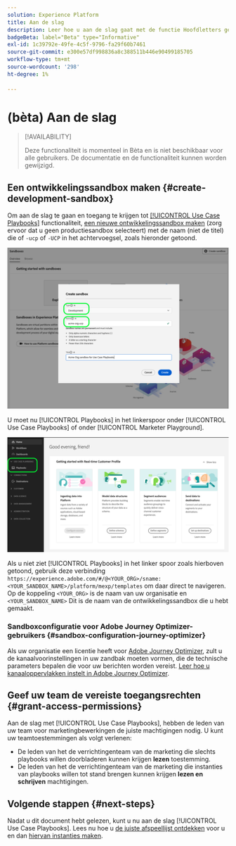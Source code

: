 ```yaml
---
solution: Experience Platform
title: Aan de slag
description: Leer hoe u aan de slag gaat met de functie Hoofdletters gebruiken.
badgeBeta: label="Beta" type="Informative"
exl-id: 1c39792e-49fe-4c5f-9796-fa29f60b7461
source-git-commit: e300e57df998836a8c388511b446e90499185705
workflow-type: tm+mt
source-wordcount: '298'
ht-degree: 1%

---
```


# (bèta) Aan de slag

>[!AVAILABILITY]
>
>Deze functionaliteit is momenteel in Bèta en is niet beschikbaar voor alle gebruikers. De documentatie en de functionaliteit kunnen worden gewijzigd.

## Een ontwikkelingssandbox maken {#create-development-sandbox}

Om aan de slag te gaan en toegang te krijgen tot [[!UICONTROL Use Case Playbooks]](/help/use-case-playbooks/playbooks/overview.md) functionaliteit, [een nieuwe ontwikkelingssandbox maken](/help/sandboxes/ui/user-guide.md#create) (zorg ervoor dat u geen productiesandbox selecteert) met de naam (niet de titel) die of `-ucp` of `-UCP` in het achtervoegsel, zoals hieronder getoond.

![Een ontwikkelingssandbox maken voor gebruik van afspeelboeken met hoofdletters en kleine letters](/help/use-case-playbooks/assets/playbooks/get-started/create-sandbox-ucp.png)

U moet nu [!UICONTROL Playbooks] in het linkerspoor onder [!UICONTROL Use Case Playbooks] of onder [!UICONTROL Marketer Playground].

![Gebruik Hoofdletters en kleine letters in de gebruikersinterface nadat u een sandbox hebt gemaakt.](/help/use-case-playbooks/assets/playbooks/get-started/ucp-sandbox-in-ui.png)

Als u niet ziet [!UICONTROL Playbooks] in het linker spoor zoals hierboven getoond, gebruik deze verbinding `https://experience.adobe.com/#/@<YOUR_ORG>/sname:<YOUR_SANDBOX_NAME>/platform/mexp/templates` om daar direct te navigeren. Op de koppeling `<YOUR_ORG>` is de naam van uw organisatie en `<YOUR_SANDBOX_NAME>` Dit is de naam van de ontwikkelingssandbox die u hebt gemaakt.

### Sandboxconfiguratie voor Adobe Journey Optimizer-gebruikers {#sandbox-configuration-journey-optimizer}

Als uw organisatie een licentie heeft voor [Adobe Journey Optimizer](https://experienceleague.adobe.com/docs/journey-optimizer/using/ajo-home.html), zult u de kanaalvoorinstellingen in uw zandbak moeten vormen, die de technische parameters bepalen die voor uw berichten worden vereist. [Leer hoe u kanaaloppervlakken instelt in Adobe Journey Optimizer](https://experienceleague.adobe.com/docs/journey-optimizer/using/configuration/channel-surfaces.html).

## Geef uw team de vereiste toegangsrechten {#grant-access-permissions}

Aan de slag met [!UICONTROL Use Case Playbooks], hebben de leden van uw team voor marketingbewerkingen de juiste machtigingen nodig. U kunt uw teamtoestemmingen als volgt verlenen:

* De leden van het de verrichtingenteam van de marketing die slechts playbooks willen doorbladeren kunnen krijgen **lezen** toestemming.
* De leden van het de verrichtingenteam van de marketing die instanties van playbooks willen tot stand brengen kunnen krijgen **lezen en schrijven** machtigingen.

## Volgende stappen {#next-steps}

Nadat u dit document hebt gelezen, kunt u nu aan de slag [!UICONTROL Use Case Playbooks]. Lees nu hoe u [de juiste afspeellijst ontdekken](/help/use-case-playbooks/playbooks/discover.md) voor u en dan [hiervan instanties maken](/help/use-case-playbooks/playbooks/create-share-reuse.md).
